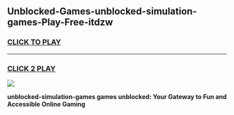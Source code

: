 
## Unblocked-Games-unblocked-simulation-games-Play-Free-itdzw
<h3>
<a href="https://premium76.site?title=unblocked-simulation-games&ref=20A">CLICK TO PLAY</a></h3>
<hr>

<h3>
<a href="https://premium76.site?title=unblocked-simulation-games&ref=20A">CLICK 2 PLAY</a>
  
</h3>

<a href="https://premium76.site?title=unblocked-simulation-games&ref=20A"><img src="https://clearcache.store/games.png"></a>


**unblocked-simulation-games games unblocked: Your Gateway to Fun and Accessible Online Gaming**
